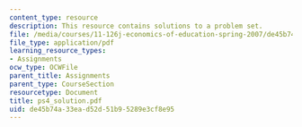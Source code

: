```yaml
---
content_type: resource
description: This resource contains solutions to a problem set.
file: /media/courses/11-126j-economics-of-education-spring-2007/de45b74a33ead52d51b95289e3cf8e95_ps4_solution.pdf
file_type: application/pdf
learning_resource_types:
- Assignments
ocw_type: OCWFile
parent_title: Assignments
parent_type: CourseSection
resourcetype: Document
title: ps4_solution.pdf
uid: de45b74a-33ea-d52d-51b9-5289e3cf8e95
---
```

